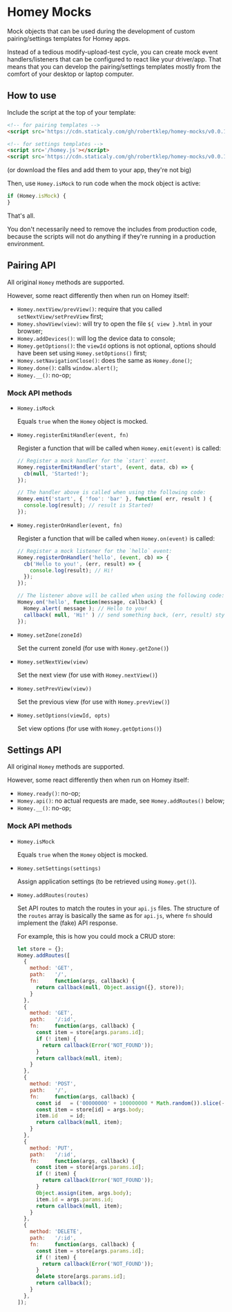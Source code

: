 # Homey Mocks

Mock objects that can be used during the development of custom pairing/settings templates for Homey apps.

Instead of a tedious modify-upload-test cycle, you can create mock event handlers/listeners that can be configured to react like your driver/app. That means that you can develop the pairing/settings templates mostly from the comfort of your desktop or laptop computer.

## How to use

Include the script at the top of your template:

```html
<!-- for pairing templates -->
<script src='https://cdn.staticaly.com/gh/robertklep/homey-mocks/v0.0.1/homey-pairing-mock.js'></script>

<!-- for settings templates -->
<script src='/homey.js'></script>
<script src='https://cdn.staticaly.com/gh/robertklep/homey-mocks/v0.0.1/homey-settings-mock.js'></script>
```

(or download the files and add them to your app, they're not big)

Then, use `Homey.isMock` to run code when the mock object is active:

```javascript
if (Homey.isMock) {
}
```

That's all.

You don't necessarily need to remove the includes from production code, because the scripts will not do anything if they're running in a production environment.

## Pairing API

All original `Homey` methods are supported.

However, some react differently then when run on Homey itself:
* `Homey.nextView/prevView()`: require that you called `setNextView/setPrevView` first;
* `Homey.showView(view)`: will try to open the file `${ view }.html` in your browser;
* `Homey.addDevices()`: will log the device data to console;
* `Homey.getOptions()`: the `viewId` options is not optional, options should have been set using `Homey.setOptions()` first;
* `Homey.setNavigationClose()`: does the same as `Homey.done()`;
* `Homey.done()`: calls `window.alert()`;
* `Homey.__()`: no-op;

### Mock API methods

* `Homey.isMock`

  Equals `true` when the `Homey` object is mocked.

* `Homey.registerEmitHandler(event, fn)`

  Register a function that will be called when `Homey.emit(event)` is called:

  ```javascript
  // Register a mock handler for the `start` event.
  Homey.registerEmitHandler('start', (event, data, cb) => {
    cb(null, 'Started!');
  });

  // The handler above is called when using the following code:
  Homey.emit('start', { 'foo': 'bar' }, function( err, result ) {
    console.log(result); // result is Started!
  });
  ```

* `Homey.registerOnHandler(event, fn)`

  Register a function that will be called when `Homey.on(event)` is called:

  ```javascript
  // Register a mock listener for the `hello` event:
  Homey.registerOnHandler('hello', (event, cb) => {
    cb('Hello to you!', (err, result) => {
      console.log(result); // Hi!
    });
  });

  // The listener above will be called when using the following code:
  Homey.on('hello', function(message, callback) {
    Homey.alert( message ); // Hello to you!
    callback( null, 'Hi!' ) // send something back, (err, result) style
  });
  ```

* `Homey.setZone(zoneId)`

  Set the current zoneId (for use with  `Homey.getZone()`)

* `Homey.setNextView(view)`

  Set the next view (for use with `Homey.nextView()`)

* `Homey.setPrevView(view))`

  Set the previous view (for use with `Homey.prevView()`)

* `Homey.setOptions(viewId, opts)`

  Set view options (for use with `Homey.getOptions()`)

## Settings API

All original `Homey` methods are supported.

However, some react differently then when run on Homey itself:
* `Homey.ready()`: no-op;
* `Homey.api()`: no actual requests are made, see `Homey.addRoutes()` below;
* `Homey.__()`: no-op;

### Mock API methods

* `Homey.isMock`

  Equals `true` when the `Homey` object is mocked.

* `Homey.setSettings(settings)`

  Assign application settings (to be retrieved using `Homey.get()`).

* `Homey.addRoutes(routes)`

  Set API routes to match the routes in your `api.js` files. The structure of the `routes` array is basically the same as for `api.js`, where `fn` should implement the (fake) API response.

  For example, this is how you could mock a CRUD store:

  ```javascript
  let store = {};
  Homey.addRoutes([
    {
      method: 'GET',
      path:   '/',
      fn:     function(args, callback) {
        return callback(null, Object.assign({}, store));
      }
    },
    {
      method: 'GET',
      path:   '/:id',
      fn:     function(args, callback) {
        const item = store[args.params.id];
        if (! item) {
          return callback(Error('NOT_FOUND'));
        }
        return callback(null, item);
      }
    },
    {
      method: 'POST',
      path:   '/',
      fn:     function(args, callback) {
        const id   = ('00000000' + 100000000 * Math.random()).slice(-8);
        const item = store[id] = args.body;
        item.id    = id;
        return callback(null, item);
      }
    },
    {
      method: 'PUT',
      path:   '/:id',
      fn:     function(args, callback) {
        const item = store[args.params.id];
        if (! item) {
          return callback(Error('NOT_FOUND'));
        }
        Object.assign(item, args.body);
        item.id = args.params.id;
        return callback(null, item);
      }
    },
    {
      method: 'DELETE',
      path:   '/:id',
      fn:     function(args, callback) {
        const item = store[args.params.id];
        if (! item) {
          return callback(Error('NOT_FOUND'));
        }
        delete store[args.params.id];
        return callback();
      }
    },
  ]);
  ```
